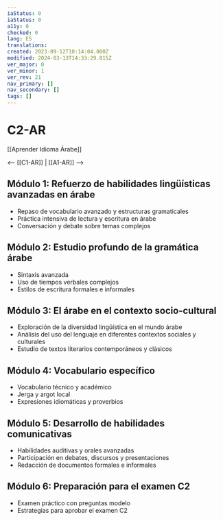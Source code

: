 ```yaml
---
iaStatus: 0
iaStatus: 0
a11y: 0
checked: 0
lang: ES
translations: 
created: 2023-09-12T10:14:04.000Z
modified: 2024-03-13T14:33:29.815Z
ver_major: 0
ver_minor: 1
ver_rev: 21
nav_primary: []
nav_secondary: []
tags: []
---
```

# C2-AR

[[Aprender Idioma Árabe]]

<-- [[C1-AR]] | [[A1-AR]] -->

## Módulo 1: Refuerzo de habilidades lingüísticas avanzadas en árabe

- Repaso de vocabulario avanzado y estructuras gramaticales
- Práctica intensiva de lectura y escritura en árabe
- Conversación y debate sobre temas complejos

## Módulo 2: Estudio profundo de la gramática árabe

- Sintaxis avanzada
- Uso de tiempos verbales complejos
- Estilos de escritura formales e informales

## Módulo 3: El árabe en el contexto socio-cultural 

- Exploración de la diversidad lingüística en el mundo árabe
- Análisis del uso del lenguaje en diferentes contextos sociales y culturales
- Estudio de textos literarios contemporáneos y clásicos

## Módulo 4: Vocabulario específico 

- Vocabulario técnico y académico 
- Jerga y argot local 
- Expresiones idiomáticas y proverbios 

## Módulo 5: Desarrollo de habilidades comunicativas 

- Habilidades auditivas y orales avanzadas 
- Participación en debates, discursos y presentaciones 
- Redacción de documentos formales e informales 

## Módulo 6: Preparación para el examen C2

- Examen práctico con preguntas modelo 
- Estrategias para aprobar el examen C2 

